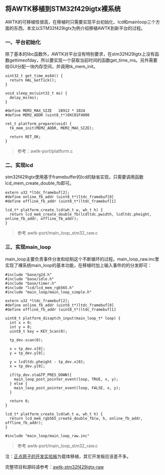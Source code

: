 ## 将AWTK移植到STM32f429igtx裸系统

AWTK的可移植性很高，在移植时只需要实现平台初始化、lcd和mainloop三个方面的东西。本文以STM32f429igtx为例介绍移植AWTK到新平台的过程。

### 一、平台初始化

除了基本的libc函数外，AWTK对平台没有特别要求，在stm32f429igtx上没有函数gettimeofday，所以要实现一个获取当前时间的函数get\_time\_ms。另外需要给GUI分配一块内存空间，并调用tk\_mem\_init。

```
uint32_t get_time_ms64() {
  return HAL_GetTick();
}

void sleep_ms(uint32_t ms) {
  delay_ms(ms);
}

#define MEM2_MAX_SIZE   28912 * 1024 
#define MEM2_ADDR (uint8_t*)0XC01F4000

ret_t platform_prepare(void) {
  tk_mem_init(MEM2_ADDR, MEM2_MAX_SIZE);
  
  return RET_OK;
}
```
 
> 参考：awtk-port/platform.c

### 二、实现lcd

stm32f429igtx使用基于framebuffer的lcd的缺省实现，只需要调用函数lcd\_mem\_create\_double\_fb即可。

```
extern u32 *ltdc_framebuf[2];
#define online_fb_addr (uint8_t*)ltdc_framebuf[0]
#define offline_fb_addr (uint8_t*)ltdc_framebuf[1]

lcd_t* platform_create_lcd(wh_t w, wh_t h) {
  return lcd_mem_create_double_fb(lcdltdc.pwidth, lcdltdc.pheight, online_fb_addr, offline_fb_addr);
}
```

> 参考 awtk-port/main\_loop\_stm32\_raw.c

### 三、实现main\_loop

main\_loop主要负责事件分发和绘制这个不断循环的过程。main\_loop\_raw.inc里实现了裸系统main\_loop的基本功能，在移植时加上输入事件的的分发即可：

```
#include "base/g2d.h"
#include "base/idle.h"
#include "base/timer.h"
#include "lcd/lcd_mem_rgb565.h"
#include "main_loop/main_loop_simple.h"

extern u32 *ltdc_framebuf[2];
#define online_fb_addr (uint8_t*)ltdc_framebuf[0]
#define offline_fb_addr (uint8_t*)ltdc_framebuf[1]

uint8_t platform_disaptch_input(main_loop_t* loop) {
  int x = 0;
  int y = 0;
  uint8_t key = KEY_Scan(0);
  
  tp_dev.scan(0);    
  
  x = tp_dev.x[0];
  y = tp_dev.y[0]; 

  y = lcdltdc.pheight - tp_dev.x[0];
  x = tp_dev.y[0]; 
  
  if(tp_dev.sta&TP_PRES_DOWN){    
    main_loop_post_pointer_event(loop, TRUE, x, y); 
  } else {
    main_loop_post_pointer_event(loop, FALSE, x, y); 
  }
  
  return 0;
}

lcd_t* platform_create_lcd(wh_t w, wh_t h) {
  return lcd_mem_rgb565_create_double_fb(w, h, online_fb_addr, offline_fb_addr);
}

#include "main_loop/main_loop_raw.inc"

```

> 参考 awtk-port/main\_loop\_stm32\_raw.c


注：[正点原子的开发实验板](https://item.taobao.com/item.htm?spm=a1z10.1-c-s.w11877762-18401048725.10.145a2276IsywTF&id=534585837612)为载体移植，其它开发板应该差不多。

完整项目和源码请参考：[awtk-stm32f429igtx-raw](https://github.com/zlgopen/awtk-stm32f429igtx-raw)

